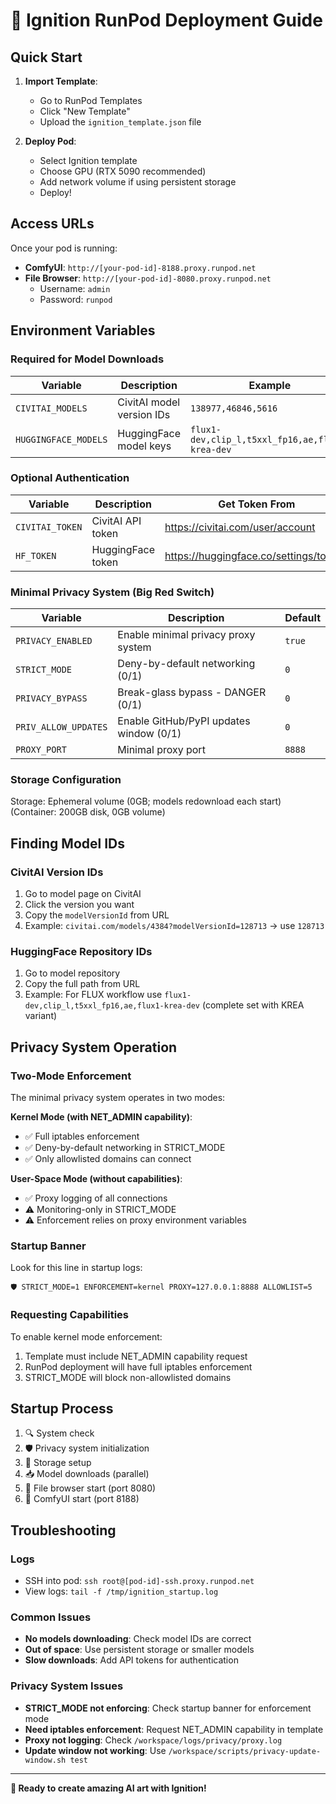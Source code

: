 # 🚀 Ignition RunPod Deployment Guide

## Quick Start

1. **Import Template**:
   - Go to RunPod Templates
   - Click "New Template"
   - Upload the `ignition_template.json` file

2. **Deploy Pod**:
   - Select Ignition template
   - Choose GPU (RTX 5090 recommended)
   - Add network volume if using persistent storage
   - Deploy!

## Access URLs

Once your pod is running:

- **ComfyUI**: `http://[your-pod-id]-8188.proxy.runpod.net`
- **File Browser**: `http://[your-pod-id]-8080.proxy.runpod.net`
  - Username: `admin`
  - Password: `runpod`

## Environment Variables

### Required for Model Downloads
| Variable | Description | Example |
|----------|-------------|---------|
| `CIVITAI_MODELS` | CivitAI model version IDs | `138977,46846,5616` |
| `HUGGINGFACE_MODELS` | HuggingFace model keys | `flux1-dev,clip_l,t5xxl_fp16,ae,flux1-krea-dev` |

### Optional Authentication
| Variable | Description | Get Token From |
|----------|-------------|----------------|
| `CIVITAI_TOKEN` | CivitAI API token | https://civitai.com/user/account |
| `HF_TOKEN` | HuggingFace token | https://huggingface.co/settings/tokens |

### Minimal Privacy System (Big Red Switch)
| Variable | Description | Default |
|----------|-------------|---------|
| `PRIVACY_ENABLED` | Enable minimal privacy proxy system | `true` |
| `STRICT_MODE` | Deny-by-default networking (0/1) | `0` |
| `PRIVACY_BYPASS` | Break-glass bypass - DANGER (0/1) | `0` |
| `PRIV_ALLOW_UPDATES` | Enable GitHub/PyPI updates window (0/1) | `0` |
| `PROXY_PORT` | Minimal proxy port | `8888` |

### Storage Configuration
Storage: Ephemeral volume (0GB; models redownload each start) (Container: 200GB disk, 0GB volume)

## Finding Model IDs

### CivitAI Version IDs
1. Go to model page on CivitAI
2. Click the version you want
3. Copy the `modelVersionId` from URL
4. Example: `civitai.com/models/4384?modelVersionId=128713` → use `128713`

### HuggingFace Repository IDs  
1. Go to model repository
2. Copy the full path from URL
3. Example: For FLUX workflow use `flux1-dev,clip_l,t5xxl_fp16,ae,flux1-krea-dev` (complete set with KREA variant)

## Privacy System Operation

### Two-Mode Enforcement
The minimal privacy system operates in two modes:

**Kernel Mode (with NET_ADMIN capability)**:
- ✅ Full iptables enforcement
- ✅ Deny-by-default networking in STRICT_MODE
- ✅ Only allowlisted domains can connect

**User-Space Mode (without capabilities)**:
- ✅ Proxy logging of all connections
- ⚠️ Monitoring-only in STRICT_MODE
- ⚠️ Enforcement relies on proxy environment variables

### Startup Banner
Look for this line in startup logs:
```
🛡️ STRICT_MODE=1 ENFORCEMENT=kernel PROXY=127.0.0.1:8888 ALLOWLIST=5
```

### Requesting Capabilities
To enable kernel mode enforcement:
1. Template must include NET_ADMIN capability request
2. RunPod deployment will have full iptables enforcement
3. STRICT_MODE will block non-allowlisted domains

## Startup Process

1. 🔍 System check
2. 🛡️ Privacy system initialization
3. 💾 Storage setup
4. 📥 Model downloads (parallel)
5. 📁 File browser start (port 8080)
6. 🎨 ComfyUI start (port 8188)

## Troubleshooting

### Logs
- SSH into pod: `ssh root@[pod-id]-ssh.proxy.runpod.net`
- View logs: `tail -f /tmp/ignition_startup.log`

### Common Issues
- **No models downloading**: Check model IDs are correct
- **Out of space**: Use persistent storage or smaller models
- **Slow downloads**: Add API tokens for authentication

### Privacy System Issues
- **STRICT_MODE not enforcing**: Check startup banner for enforcement mode
- **Need iptables enforcement**: Request NET_ADMIN capability in template
- **Proxy not logging**: Check `/workspace/logs/privacy/proxy.log`
- **Update window not working**: Use `/workspace/scripts/privacy-update-window.sh test`

---
**🚀 Ready to create amazing AI art with Ignition!**
